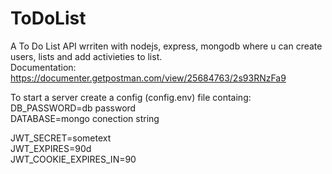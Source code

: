 # ToDoList
A To Do List API wrriten with nodejs, express, mongodb where u can create users, lists and add activieties to list.<br />
Documentation: https://documenter.getpostman.com/view/25684763/2s93RNzFa9


To start a server create a config (config.env) file containg: <br />
DB_PASSWORD=db password<br />
DATABASE=mongo conection string<br />

JWT_SECRET=sometext<br />
JWT_EXPIRES=90d<br />
JWT_COOKIE_EXPIRES_IN=90<br />
